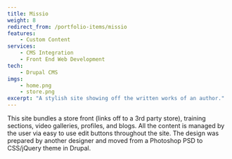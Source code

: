 ```yaml
---
title: Missio
weight: 8
redirect_from: /portfolio-items/missio
features:
    - Custom Content
services:
    - CMS Integration
    - Front End Web Development
tech:
    - Drupal CMS
imgs:
    - home.png
    - store.png
excerpt: "A stylish site showing off the written works of an author."
---
```

This site bundles a store front (links off to a 3rd party store), training sections, video galleries, profiles, and blogs. All the content is managed by the user via easy to use edit buttons throughout the site. The design was prepared by another designer and moved from a Photoshop PSD to CSS/jQuery theme in Drupal.
